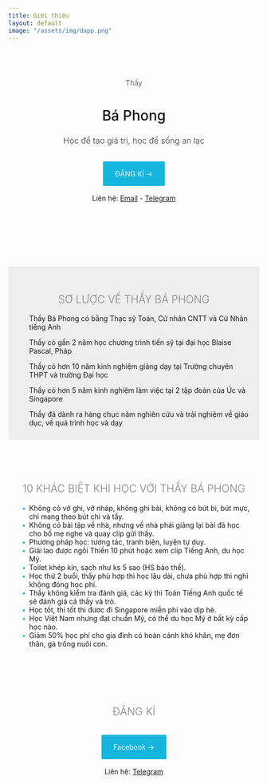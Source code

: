 ```yaml
---
title: Giới thiệu
layout: default
image: "/assets/img/dapp.png"
---
```


<style>
    .hero-section, .features-section, .quote-section, .blog-section {
        padding: 30px 0;
        border-radius: 2px;
    }
    
    .features-section * {
        box-sizing: border-box;
    }
    
    
    .features-section .feature-row {
        display: flex;
        justify-content: space-evenly;
        flex-wrap: wrap;
    }
    
    .features-section .feature-row .feature-card {
        background-color: #fff;
        /*width: 238.65px;*/
        width: calc(33.333% - 8px);
        margin-top: 16px;
        border-radius: 2px;
        box-shadow: 0 2px 2px 0 rgba(0,0,0,.14), 0 3px 1px -2px rgba(0,0,0,.2), 0 1px 5px 0 rgba(0,0,0,.12);
    }
    
    .features-section .feature-row .feature-card .image {
        background-color: rgb(43, 180, 201);
        background-size: cover;
        background-position: center;
        min-height: 4px;
    }
    
    .features-section .feature-row .feature-card .text {
        padding: 32px 16px;
    }
    
    .features-section h5 {
        color: #111;
        font-size: 21px;
    }
    
    .features-section p {
        color: #828282;
        font-size: 90%;
        padding-top: 12px;
        margin-bottom: 0;
    }

    .features-section .feature-row .feature-card.course:first-of-type {
        background-color: rgb(180, 43, 201);
    }

    .features-section .feature-row .feature-card.course:nth-of-type(2) {
        background-color: rgb(201,180,43);
    }

    .features-section .feature-row .feature-card.course:last-of-type {
        background-color: rgb(43,201,180);
    }

    .features-section .feature-row .feature-card.course .image {
        background-color: transparent;
    }

    .features-section .feature-row .feature-card.course .image h5 {
        background-color: #fff;
        color: rgb(201,180,43);
        position: relative;
        top: 4px;
        left: 2px;
        display: inline;
        padding: 6px 8px;
    }

    .features-section .feature-row .feature-card.course:first-of-type .image h5 {
        color: rgb(180, 43, 201);
    }

    .features-section .feature-row .feature-card.course:last-of-type .image h5 {
        color: rgb(43,201,180);
    }

    .features-section .feature-row .feature-card.course .text p {
        color: #f8f8f8;
    }

    .features-section .feature-row .feature-card.course .button a {
        color: #fff;
        border: 1px solid #f8f8f8;
        padding: 6px 16px;
    }
    .features-section .feature-row .feature-card.course .button a:visited {
        color: #fff;
    }
    .features-section .feature-row .feature-card.course .button a:hover {
        text-decoration: none;
        background-color: #fff;
        color: rgb(201,180,43);
    }
    .features-section .feature-row .feature-card.course:first-of-type .button a:hover {
        color: rgb(180, 43, 201);
    }

    .features-section .feature-row .feature-card.course:last-of-type .button a:hover {
        color: rgb(43,201,180);
    }

    .features-section .feature-row .feature-card.portrait .image {
        height: 192px;
        background-color: #333;
        position: relative;
    }

    .features-section .feature-row .feature-card.portrait .image h5 {
        color: #f8f8f8;
        background-color: rgb(43, 180, 201);
        display: inline-block;
        padding: 0 8px;
        position: absolute;
        bottom: -24px;
    }

    .features-section .feature-row .feature-card.portrait .text {
        padding: 8px 16px 28px;
    }
    
    .features-section .feature-row .feature-card .button {
        padding: 16px 16px 32px;
    }
    
    .quote-section {
        background-color: rgb(241, 241, 240);
        background-image: url("/assets/img/pattern1.png");
    }
    
    figure.testimonial {
        position: relative;
        float: left;
        margin: 10px 1% 40px;
        max-width: 480px;
        width: 100%;
        color: #333;
        text-align: left;
        border-radius: 90px;
        box-shadow: -3px 5px 12px 0 rgba(0,0,0,0.3);
    }
    figure.testimonial.first {
        transform: rotate(-5deg);
        top: 18px;
    }
    figure.testimonial.second {
        float:right;
        transform: rotate(15deg);
    }
    figure.testimonial * {
        -webkit-box-sizing: border-box;
        box-sizing: border-box;
    }
    figure.testimonial img {
        float: right;
        max-width: 40%;
        vertical-align: middle;
        background-color: rgb(107, 101, 91);
        /*border-radius: 0 8px 8px 0;*/
    }
    figure.testimonial figcaption {
        top: 0;
        bottom: 0;
        left: 0;
        width: 60%;
        position: absolute;
        background-color: #fdf9c5;
        border-radius: 8px 0 0 8px;
    }
    figure.testimonial blockquote {
        background-color: #fdf9c5;
        position: relative;
        padding: 25px 50px 25px 50px;
        font-size: 0.9em;
        font-weight: 500;
        text-align: left;
        margin: 0;
        line-height: 1.6em;
        font-style: italic;
        border-left: 0;
        color: #333;
    }
    figure.testimonial blockquote:before,
    figure.testimonial blockquote:after {
        font-family: 'FontAwesome';
        content: "\201C";
        position: absolute;
        font-size: 50px;
        opacity: 0.3;
        font-style: normal;
    }
    figure.testimonial blockquote:before {
        top: 25px;
        left: 20px;
    }
    figure.testimonial blockquote:after {
        content: "\201D";
        right: 20px;
        bottom: 0px;
    }
    figure.testimonial .arrow {
        top: 30px;
        left: 100%;
        width: 0;
        height: 0;
        border-left: 0 solid transparent;
        border-right: 25px solid transparent;
        border-top: 25px solid #fdf9c5;
        margin: 0;
        position: absolute;
    }
    figure.testimonial .author {
        position: absolute;
        top: 100%;
        width: 100%;
        padding: 10px 15px;
        color: #333;
        margin: 0;
        text-transform: uppercase;
    }
    figure.testimonial .author h5 {
        opacity: 0.8;
        margin: 0;
        font-weight: 800;
    }
    figure.testimonial .author h5 span {
        font-weight: 400;
        text-transform: none;
        padding-left: 5px;
    }
    
    @media only screen and (max-width: 700px) {
        .features-section .feature-row .feature-card {
            width: 48%;
        }
    }
    @media only screen and (max-width: 460px) {
        .features-section .feature-row .feature-card {
            width: 100%;
        }
        figure.testimonial.first {
            top: 32px;
        }
        figure.testimonial.first .author {
            top: auto;
            bottom: 100%;
        }
    }
    
    @media only screen and (max-width: 499px) {
        figure.testimonial img {
            display: none;
        }
        figure.testimonial figcaption {
            width: 100%;
            position: relative;
        }
        figure.testimonial.second {
            float:left;
        }
        figure.testimonial .arrow {
            display: none;
        }
        figure.testimonial.first blockquote {
            text-align: right;
        }
    }
    
    .hero-section {
        text-align: center;
        background-size: cover;
        background-repeat: no-repeat;
        background-position: center;
        padding: 60px 4.5% 48px;
    }
    
    .hero-section h1 {
        font-size: 28px;
        font-weight: 500;
        color: #111;
    }
    
    .hero-section h3 {
        color: #333;
        font-weight: 300;
    }
    
    .hero-section .action-zone {
        padding: 32px 0;
    }
    
    .hero-section a.main-button {
        color: #f5f5f5;
        background-color: #15B5DD;
        text-decoration: none;
        padding: 16px 24px;
        border-radius: 2px;
    }
    
    .hero-section a.main-button:hover {
        color: #fff;
    }
    
    h2.section-title {
        font-weight: 300;
        text-transform: uppercase;
        text-align: center;
        color: #828282;
    }
</style>
<section class="hero-section">
    <div style="text-align: center;font-size:0.9rem;color:#333;font-weight:300">Thầy</div>
    <h1>Bá Phong</h1>
    <h3>Học để tạo giá trị, học để sống an lạc</h3>
    <div class="action-zone">
        <a href="https://www.facebook.com/baphong80" class="main-button">ĐĂNG KÍ →</a>
    </div>
    <div>
        Liên hệ: <a href="mailto:baphong80@gmail.com" target="_blank">Email</a> - <a href="https://t.me/baphong" target="_blank">Telegram</a>
    </div>
</section>


<style>
    .key-info {
        list-style: none;
        display: flex;
        flex-wrap: wrap;
        justify-content: space-evenly;
    }
    .key-info li {
        display: inline-block;
        padding: 18px 18px 3px;
        border-bottom: 2px solid #15B5DD;
        color: #15B5DD;
    }
    .blog-section {
        padding: 24px 18px 12px;
        margin-top: 2rem;
    }
    .blog-section h3 {
        text-transform: uppercase;
    }
    .blog-section ul {
        list-style: none; /* Remove default bullets */
    }

    .blog-section ul li::before {
        content: "\2022";  /* Add content: \2022 is the CSS Code/unicode for a bullet */
        color: #15B5DD; /* Change the color */
        font-weight: bold; /* If you want it to be bold */
        display: inline-block; /* Needed to add space between the bullet and the text */ 
        width: 1em; /* Also needed for space (tweak if needed) */
        margin-left: -1em; /* Also needed for space (tweak if needed) */
    }
</style>


<br><br>

<div class="blog-section" style="background:#eee">
    <h2 class="section-title">Sơ lược về thầy Bá Phong</h2>
    <ul>
        <p>Thầy Bá Phong có bằng Thạc sỹ Toán, Cử nhân CNTT và Cử Nhân tiếng Anh</p>
        <p>Thầy có gần 2 năm học chương trình tiến sỹ tại đại học Blaise Pascal, Pháp</p>
        <p>Thầy có hơn 10 năm kinh nghiệm giảng dạy tại Trường chuyên THPT và trường Đại học</p>
        <p>Thầy có hơn 5 năm kinh nghiệm làm việc tại 2 tập đoàn của Úc và Singapore</p>
        <p>Thầy đã dành ra hàng chục năm nghiên cứu và trải nghiệm về giáo dục, về quá trình học và dạy </p>
    </ul>
</div>

<div class="blog-section">
    <h2 class="section-title">10 khác biệt khi học với thầy Bá Phong</h2>
    <ul>
        <li>Không có vở ghi, vở nháp, không ghi bài, không có bút bi, bút mực, chỉ mang theo bút chì và tẩy.</li>
        <li>Không có bài tập về nhà, nhưng về nhà phải giảng lại bài đã học cho bố mẹ nghe và quay clip gửi thầy.</li>
        <li>Phương pháp học: tương tác, tranh biện, luyện tự duy.</li>
        <li>Giải lao được ngồi Thiền 10 phút hoặc xem clip Tiếng Anh, du học Mỹ. </li>
        <li>Toilet khép kín, sạch như ks 5 sao (HS bảo thế). </li>
        <li>Học thử 2 buổi, thấy phù hợp thì học lâu dài, chưa phù hợp thì nghỉ không đóng học phí.</li>
        <li>Thầy không kiểm tra đánh giá, các kỳ thi Toán Tiếng Anh quốc tế sẽ đánh giá cả thầy và trò.</li>
        <li>Học tốt, thi tốt thì đươc đi Singapore miễn phí vào dịp hè. </li>
        <li>Học Việt Nam nhưng đạt chuẩn Mỹ, có thể du học Mỹ ở bất kỳ cấp học nào. </li>
        <li>Giảm 50% học phí cho gia đình có hoàn cảnh khó khăn, mẹ đơn thân, gà trống nuôi con.</li>
    </ul>
    
</div>



<div class="hero-section">
    <h2 class="section-title">Đăng kí</h2>
    <div class="action-zone">
        <a href="https://www.facebook.com/baphong80" class="main-button">Facebook →</a>
    </div>
    <div>
        Liên hệ:  <a href="https://t.me/mangcut" target="_blank">Telegram</a>
    </div>
</div>
